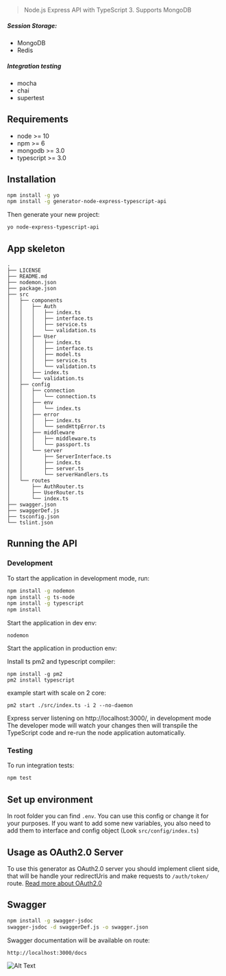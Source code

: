 > Node.js Express API with TypeScript 3. Supports MongoDB
##### Session Storage:
- MongoDB
- Redis
##### Integration testing
- mocha
- chai
- supertest

## Requirements

- node >= 10
- npm >= 6
- mongodb >= 3.0
- typescript >= 3.0

## Installation
```bash
npm install -g yo
npm install -g generator-node-express-typescript-api
```

Then generate your new project:
```bash
yo node-express-typescript-api
```
## App skeleton
```
.
├── LICENSE
├── README.md
├── nodemon.json
├── package.json
├── src
│   ├── components
│   │   ├── Auth
│   │   │   ├── index.ts
│   │   │   ├── interface.ts
│   │   │   ├── service.ts
│   │   │   └── validation.ts
│   │   ├── User
│   │   │   ├── index.ts
│   │   │   ├── interface.ts
│   │   │   ├── model.ts
│   │   │   ├── service.ts
│   │   │   └── validation.ts
│   │   ├── index.ts
│   │   └── validation.ts
│   ├── config
│   │   ├── connection
│   │   │   └── connection.ts
│   │   ├── env
│   │   │   └── index.ts
│   │   ├── error
│   │   │   ├── index.ts
│   │   │   └── sendHttpError.ts
│   │   ├── middleware
│   │   │   ├── middleware.ts
│   │   │   └── passport.ts
│   │   └── server
│   │       ├── ServerInterface.ts
│   │       ├── index.ts
│   │       ├── server.ts
│   │       └── serverHandlers.ts
│   └── routes
│       ├── AuthRouter.ts
│       ├── UserRouter.ts
│       └── index.ts
├── swagger.json
├── swaggerDef.js
├── tsconfig.json
└── tslint.json
```
## Running the API
### Development
To start the application in development mode, run:

```bash
npm install -g nodemon
npm install -g ts-node
npm install -g typescript
npm install
```
Start the application in dev env:
```
nodemon
```
Start the application in production env:

Install ts pm2 and typescript compiler:
```
npm install -g pm2
pm2 install typescript
```

example start with scale on 2 core:
```
pm2 start ./src/index.ts -i 2 --no-daemon
```

Express server listening on http://localhost:3000/, in development mode
The developer mode will watch your changes then will transpile the TypeScript code and re-run the node application automatically.

### Testing
To run integration tests: 
```bash
npm test
```

## Set up environment
In root folder you can find `.env`. You can use this config or change it for your purposes.
If you want to add some new variables, you also need to add them to interface and config object (Look `src/config/index.ts`)

## Usage as OAuth2.0 Server
To use this generator as OAuth2.0 server you should implement client side, that will be handle your redirectUris and make requests to `/auth/token/` route. [Read more about OAuth2.0](https://alexbilbie.com/guide-to-oauth-2-grants/)

## Swagger
```bash
npm install -g swagger-jsdoc
swagger-jsdoc -d swaggerDef.js -o swagger.json
```
Swagger documentation will be available on route: 
```bash
http://localhost:3000/docs
```
![Alt Text](https://i.ibb.co/b6SdyQV/gif1.gif)

